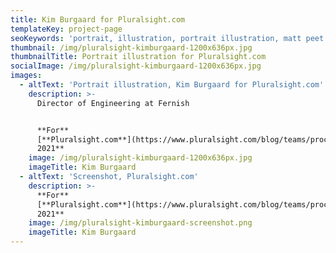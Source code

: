 ```yaml
---
title: Kim Burgaard for Pluralsight.com
templateKey: project-page
seoKeywords: 'portrait, illustration, portrait illustration, matt peet illustration'
thumbnail: /img/pluralsight-kimburgaard-1200x636px.jpg
thumbnailTitle: Portrait illustration for Pluralsight.com
socialImage: /img/pluralsight-kimburgaard-1200x636px.jpg
images:
  - altText: 'Portrait illustration, Kim Burgaard for Pluralsight.com'
    description: >-
      Director of Engineering at Fernish


      **For**
      [**Pluralsight.com**](https://www.pluralsight.com/blog/teams/process-of-change-kim-burgaard)**,
      2021**
    image: /img/pluralsight-kimburgaard-1200x636px.jpg
    imageTitle: Kim Burgaard
  - altText: 'Screenshot, Pluralsight.com'
    description: >-
      **For**
      [**Pluralsight.com**](https://www.pluralsight.com/blog/teams/process-of-change-kim-burgaard)**,
      2021**
    image: /img/pluralsight-kimburgaard-screenshot.png
    imageTitle: Kim Burgaard
---
```



